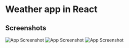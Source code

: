 
# Weather app in React


## Screenshots

![App Screenshot](https://firebasestorage.googleapis.com/v0/b/eaturkish-ae0b4.appspot.com/o/Screenshot_22.png?alt=media&token=4ff7f2de-60f2-4865-ba63-9febdcc4977d)
![App Screenshot](https://firebasestorage.googleapis.com/v0/b/eaturkish-ae0b4.appspot.com/o/Screenshot_23.png?alt=media&token=1973b3d9-990a-432a-a01b-27a4aad40fd9)
![App Screenshot](https://firebasestorage.googleapis.com/v0/b/eaturkish-ae0b4.appspot.com/o/Screenshot_24.png?alt=media&token=04b905b1-7614-4889-8380-02beee8f5d18)

